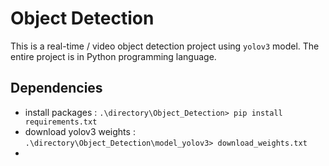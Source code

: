# Object Detection
This is a real-time / video object detection project using `yolov3` model. The entire project is in Python programming language.
## Dependencies
- install packages : `.\directory\Object_Detection> pip install requirements.txt`
- download yolov3 weights :  `.\directory\Object_Detection\model_yolov3> download_weights.txt `
- 
